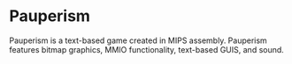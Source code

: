 # Pauperism
Pauperism is a text-based game created in MIPS assembly. Pauperism features bitmap graphics, MMIO functionality, text-based GUIS, and sound.
